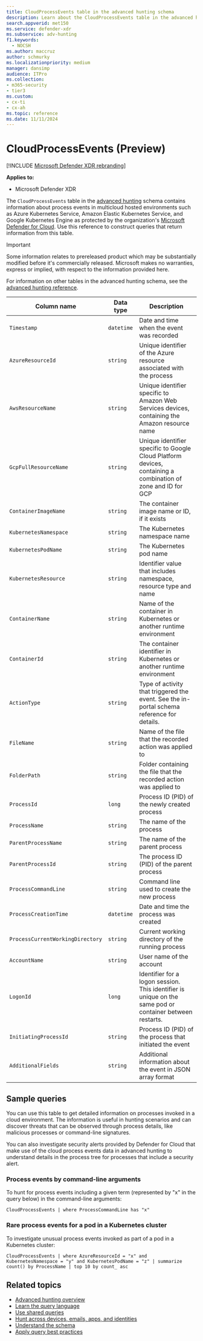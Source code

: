 ```yaml
---
title: CloudProcessEvents table in the advanced hunting schema
description: Learn about the CloudProcessEvents table in the advanced hunting schema, which contains information about process events in multicloud hosted environments.
search.appverid: met150
ms.service: defender-xdr
ms.subservice: adv-hunting
f1.keywords:
  - NOCSH
ms.author: maccruz
author: schmurky
ms.localizationpriority: medium
manager: dansimp
audience: ITPro
ms.collection: 
- m365-security
- tier3
ms.custom: 
- cx-ti
- cx-ah
ms.topic: reference
ms.date: 11/11/2024
---
```


# CloudProcessEvents (Preview)

[!INCLUDE [Microsoft Defender XDR rebranding](../includes/microsoft-defender.md)]

**Applies to:**
- Microsoft Defender XDR

The `CloudProcessEvents` table in the [advanced hunting](advanced-hunting-overview.md) schema contains information about process events in multicloud hosted environments such as Azure Kubernetes Service, Amazon Elastic Kubernetes Service, and Google Kubernetes Engine as protected by the organization's [Microsoft Defender for Cloud](/azure/defender-for-cloud/concept-integration-365#advanced-hunting-in-xdr). Use this reference to construct queries that return information from this table.

> [!IMPORTANT]
> Some information relates to prereleased product which may be substantially modified before it's commercially released. Microsoft makes no warranties, express or implied, with respect to the information provided here.

For information on other tables in the advanced hunting schema, see the [advanced hunting reference](advanced-hunting-schema-tables.md).

| Column name | Data type | Description |
|-------------|-----------|-------------|
| `Timestamp` | `datetime` | Date and time when the event was recorded |
| `AzureResourceId` | `string` | 	Unique identifier of the Azure resource associated with the process |
| `AwsResourceName` | `string` | Unique identifier specific to Amazon Web Services devices, containing the Amazon resource name|
| `GcpFullResourceName` | `string` | Unique identifier specific to Google Cloud Platform devices, containing a combination of zone and ID for GCP |
| `ContainerImageName` | `string` | The container image name or ID, if it exists |
| `KubernetesNamespace` | `string` | The Kubernetes namespace name |
| `KubernetesPodName` | `string` | The Kubernetes pod name | 	
| `KubernetesResource` | `string` | Identifier value that includes namespace, resource type and name | 	 
| `ContainerName` | `string` | Name of the container in Kubernetes or another runtime environment | 	 
| `ContainerId`	 | `string` | The container identifier in Kubernetes or another runtime environment|  	 
| `ActionType` | `string` | Type of activity that triggered the event. See the in-portal schema reference for details.| 	 
| `FileName` | `string` | Name of the file that the recorded action was applied to | 	 
| `FolderPath` | `string` | Folder containing the file that the recorded action was applied to| 	 
| `ProcessId` | `long` | Process ID (PID) of the newly created process | 	 
| `ProcessName` | `string` | The name of the process  | 	 
| `ParentProcessName` | `string` | The name of the parent process | 	 
| `ParentProcessId` | `string` | The process ID (PID) of the parent process| 	 
| `ProcessCommandLine` | `string` | Command line used to create the new process| 	 
| `ProcessCreationTime` | `datetime` | Date and time the process was created | 	 
| `ProcessCurrentWorkingDirectory` | `string` | Current working directory of the running process | 	 
| `AccountName` | `string` | User name of the account | 	 
| `LogonId` | `long` | Identifier for a logon session. This identifier is unique on the same pod or container between restarts.	| 	 
| `InitiatingProcessId` | `string` | Process ID (PID) of the process that initiated the event | 	 
| `AdditionalFields` | `string` | Additional information about the event in JSON array format | 	 


## Sample queries

You can use this table to get detailed information on processes invoked in a cloud environment. The information is useful in hunting scenarios and can discover threats that can be observed through process details, like malicious processes or command-line signatures. 

You can also investigate security alerts provided by Defender for Cloud that make use of the cloud process events data in advanced hunting to understand details in the process tree for processes that include a security alert.

### Process events by command-line arguments
To hunt for process events including a given term (represented by "x" in the query below) in the command-line arguments:

```kusto
CloudProcessEvents | where ProcessCommandLine has "x"
```

### Rare process events for a pod in a Kubernetes cluster
To investigate unusual process events invoked as part of a pod in a Kubernetes cluster: 

```kusto
CloudProcessEvents | where AzureResourceId = "x" and KubernetesNamespace = "y" and KubernetesPodName = "z" | summarize count() by ProcessName | top 10 by count_ asc
```

## Related topics

- [Advanced hunting overview](advanced-hunting-overview.md)
- [Learn the query language](advanced-hunting-query-language.md)
- [Use shared queries](advanced-hunting-shared-queries.md)
- [Hunt across devices, emails, apps, and identities](advanced-hunting-query-emails-devices.md)
- [Understand the schema](advanced-hunting-schema-tables.md)
- [Apply query best practices](advanced-hunting-best-practices.md)

